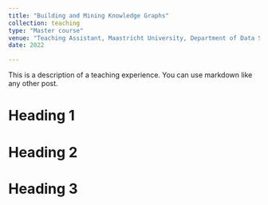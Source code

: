 ```yaml
---
title: "Building and Mining Knowledge Graphs"
collection: teaching
type: "Master course"
venue: "Teaching Assistant, Maastricht University, Department of Data Science and Knowledge Engineering"
date: 2022

---
```


This is a description of a teaching experience. You can use markdown like any other post.

Heading 1
======

Heading 2
======

Heading 3
======

